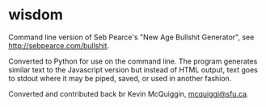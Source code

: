 # wisdom

Command line version of Seb Pearce's "New Age Bullshit Generator", see http://sebpearce.com/bullshit.

Converted to Python for use on the command line.  The program generates similar text to 
the Javascript version but instead of HTML output, text goes to stdout where it may be piped, 
saved, or used in another fashion.

Converted and contributed back br Kevin McQuiggin, mcquiggi@sfu.ca.
